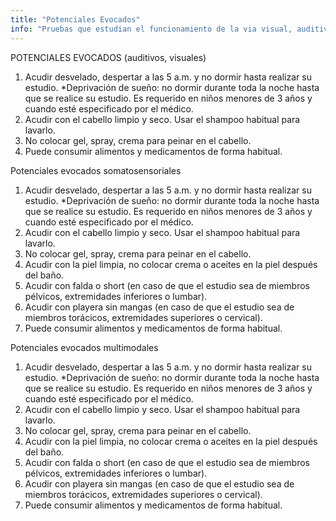 ```yaml
---
title: "Potenciales Evocados"
info: "Pruebas que estudian el funcionamiento de la via visual, auditiva y del tacto."
---
```

POTENCIALES EVOCADOS (auditivos, visuales)
1. Acudir desvelado, despertar a las 5 a.m. y no dormir hasta realizar su estudio.
	*Deprivación de sueño: no dormir durante toda la noche hasta que se realice su 	estudio. Es requerido en niños menores de 3 años y cuando esté especificado por 	el médico.
2. Acudir con el cabello limpio y seco. Usar el shampoo habitual para lavarlo.
3. No colocar gel, spray, crema para peinar en el cabello.
4. Puede consumir alimentos y medicamentos de forma habitual.

Potenciales evocados somatosensoriales
1. Acudir desvelado, despertar a las 5 a.m. y no dormir hasta realizar su estudio.
	*Deprivación de sueño: no dormir durante toda la noche hasta que se realice su 	estudio. Es requerido en niños menores de 3 años y cuando esté especificado por 	el médico.
2. Acudir con el cabello limpio y seco. Usar el shampoo habitual para lavarlo.
3. No colocar gel, spray, crema para peinar en el cabello.
4. Acudir con la piel limpia, no colocar crema o aceites en la piel después del baño.
5. Acudir con falda o short (en caso de que el estudio sea de miembros pélvicos, extremidades inferiores o lumbar).
6. Acudir con playera sin mangas (en caso de que el estudio sea de miembros torácicos, extremidades superiores o cervical).
7. Puede consumir alimentos y medicamentos de forma habitual.

Potenciales evocados multimodales
1. Acudir desvelado, despertar a las 5 a.m. y no dormir hasta realizar su estudio.
	*Deprivación de sueño: no dormir durante toda la noche hasta que se realice su 	estudio. Es requerido en niños menores de 3 años y cuando esté especificado por 	el médico.
2. Acudir con el cabello limpio y seco. Usar el shampoo habitual para lavarlo.
3. No colocar gel, spray, crema para peinar en el cabello.
4. Acudir con la piel limpia, no colocar crema o aceites en la piel después del baño.
5. Acudir con falda o short (en caso de que el estudio sea de miembros pélvicos, extremidades inferiores o lumbar).
6. Acudir con playera sin mangas (en caso de que el estudio sea de miembros torácicos, extremidades superiores o cervical).
7. Puede consumir alimentos y medicamentos de forma habitual.